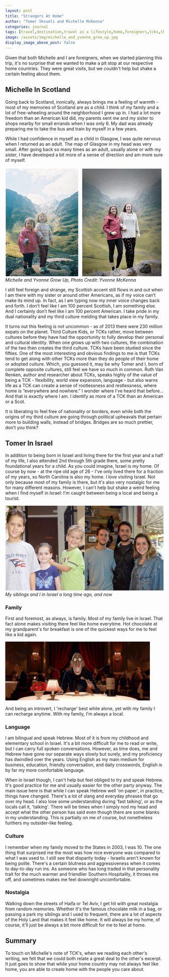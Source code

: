 ```yaml
---
layout: post
title: "Strangers At Home"
author: "Tomer Shvueli and Michelle McKenna"
categories: journal
tags: [travel,destination,travel as a lifestyle,home,foreigners,tcks,third culture kids]
image: /assets/img/michelle_and_yvonne_grow_up.jpg
display_image_above_post: false
---
```


Given that both Michelle and I are foreigners, when we started planning this trip, it's no surprise that we wanted to make a pit stop at our respective home countries. They were great visits, but we couldn't help but shake a certain feeling about them. 

## Michelle In Scotland

Going back to Scotland, ironically, always brings me a feeling of warmth - most of my memories of Scotland are as a child. I think of my family and a lot of free-wheeling around the neighborhood I grew up in. I had a lot more freedom than an American kid did, my parents sent me and my sister to shops nearby for small errands when I was only 6. My dad was already preparing me to take the bus and train by myself in a few years.   

While I had confidence in myself as a child in Glasgow, I was quite nervous when I returned as an adult. The map of Glasgow in my head was very small. After going back so many times as an adult, usually alone or with my sister, I have developed a bit more of a sense of direction and am more sure of myself.

![Michelle and Yvonne Grow Up](/assets/img/michelle_and_yvonne_grow_up.jpg "Michelle and Yvonne Grow Up")
*Michelle and Yvonne Grow Up, Photo Credit: Yvonne McKenna*

I still feel foreign and strange, my Scottish accent still flows in and out when I am there with my sister or around other Americans, as if my voice can’t make its mind up. In fact, as I am typing now my inner voice changes back and forth. I don’t feel like I am 100 percent Scottish, I am something else. And I certainly don’t feel like I am 100 percent American. I take pride in my dual nationality and my third culture melding that takes place in my family. 

It turns out this feeling is not uncommon - as of 2013 there were 230 million expats on the planet. Third Culture Kids, or TCKs rather, move between cultures before they have had the opportunity to fully develop their personal and cultural identity. When one grows up with two cultures, the combination of the two then creates the third culture. TCKs have been studied since the fifties. One of the most interesting and obvious findings to me is that TCKs tend to get along with other TCKs more than they do people of their home or adopted culture. Which, you guessed it, may be why Tomer and I, born of complete opposite cultures, still feel we have so much in common. Ruth Van Renken, author and researcher about TCKs, speaks highly of the value of being a TCK - flexibility, world view expansion, language - but also warns life as a TCK can create a sense of rootlessness and restlessness, where home is “everywhere and nowhere.” I wonder where I’ve heard that before...
And that is exactly where I am. I identify as more of a TCK than an American or a Scot.

It is liberating to feel free of nationality or borders, even while both the origins of my third culture are going through political upheavals that pertain more to building walls, instead of bridges. Bridges are so much prettier, don’t you think? 

## Tomer In Israel

In addition to being born in Israel and living there for the first year and a half of my life, I also attended 2nd through 5th grade there, some pretty foundational years for a child. As you could imagine, Israel is my home. Of course by now - at the ripe old age of 26 - I've only lived there for a fraction of my years, so North Carolina is also my home. I love visiting Israel. Not only because most of my family is there, but it's also very nostalgic for me for many different reasons. However, I can't help but shake a weird feeling when I find myself in Israel: I'm caught between being a local and being a tourist. 

![My siblings and I in Israel a long time ago, and now](/assets/img/shvu_siblings_grow_up.jpg "My siblings and I in Israel a long time ago, and now")
*My siblings and I in Israel a long time ago, and now*

### Family

First and foremost, as always, is family. Most of my family live in Israel. That fact alone makes visiting there feel like home everytime. Hot chocolate at my grandparent's for breakfast is one of the quickest ways for me to feel like a kid again. 

![Back to Childhood](/assets/img/ratatouille.gif "Back to Childhood")

And being an introvert, I 'recharge' best while alone, yet with my family I can recharge anytime. With my family, I'm always a local. 

### Language

I am bilingual and speak Hebrew. Most of it is from my childhood and elementary school in Israel. It's a bit more difficult for me to read or write, but I can carry full spoken conversations. However, as time does, me and Hebrew have gone our separate ways slowly but surely, and my proficiency has dwindled over the years. Using English as my main medium for business, education, friendly conversation, and daily crosswords, English is by far my more comfortable language. 

When in Israel though, I can't help but feel obliged to try and speak Hebrew. It's good practice for me and usually easier for the other party anyway. The main issue here is that while I can speak Hebrew well 'on paper', in practice, things have changed. There's a lot of slang and everyday phrases that go over my head. I also lose some understanding during 'fast talking', or as the locals call it, 'talking'. There will be times when I simply nod my head and accept what the other person has said even though there are some blanks in my understanding. This is partially on me of course, but nonetheless furthers my outsider-like feeling. 

### Culture

I remember when my family moved to the States in 2003, I was 10. The one thing that surprised me the most was how nice everyone was compared to what I was used to. I still see that disparity today - Israelis aren't known for being polite. There's a certain blutness and aggressiveness when it comes to day-to-day run ins. As someone who has long traded in that personality trait for the much warmer and friendlier Southern Hospitality, it throws me off, and sometimes makes me feel downright uncomfortable. 

### Nostalgia

Walking down the streets of Haifa or Tel Aviv, I get hit with great nostalgia from random memories. Whether it's the famous chocolate milk in a bag, or passing a park my siblings and I used to frequent, there are a lot of aspects of the Holy Land that makes it feel like home. It will always be my home, of course, it'll just be always a bit more difficult for me to feel at home. 

## Summary

To touch on Michelle's note of TCK's, when we reading each other's writing, we felt that we could both relate a great deal to the other's excerpt. It just goes to show that while your home country may not always feel like home, you are able to create home with the people you care about. 